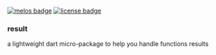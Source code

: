 
[![melos badge][]][melos]
[![license badge][]][license]


### result

a lightweight dart micro-package to help you handle functions results 


[melos badge]: https://img.shields.io/badge/maintained%20with-melos-f700ff.svg
[melos]: https://github.com/invertase/melos
[license]: https://opensource.org/licenses/MIT
[license badge]: https://img.shields.io/badge/license-MIT-blue.svg
